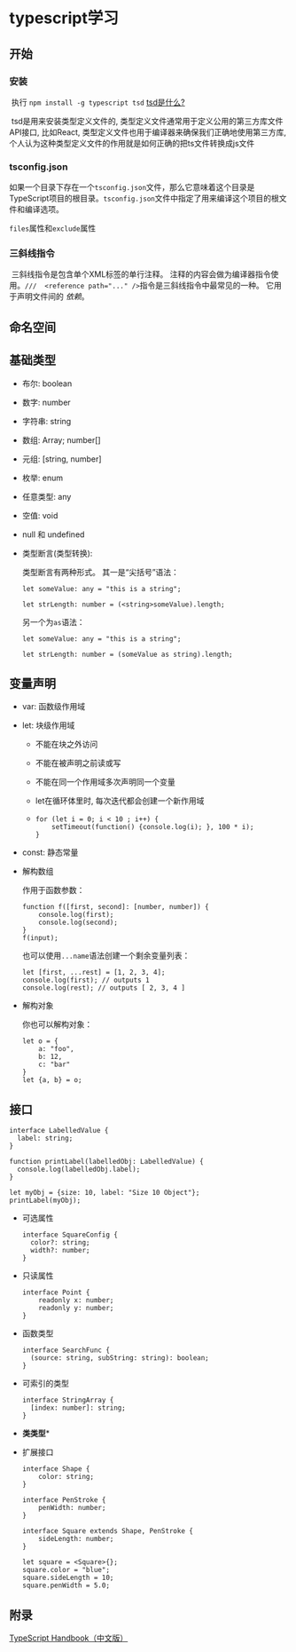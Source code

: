# typescript学习

## 开始

### 安装

​	执行 	`npm install -g typescript tsd`	[tsd是什么?](https://www.npmjs.com/package/tsd)

​	tsd是用来安装类型定义文件的, 类型定义文件通常用于定义公用的第三方库文件API接口, 比如React, 类型定义文件也用于编译器来确保我们正确地使用第三方库, 个人认为这种类型定义文件的作用就是如何正确的把ts文件转换成js文件

### tsconfig.json

​	如果一个目录下存在一个`tsconfig.json`文件，那么它意味着这个目录是TypeScript项目的根目录。`tsconfig.json`文件中指定了用来编译这个项目的根文件和编译选项。

`files`属性和`exclude`属性

### 三斜线指令

​	三斜线指令是包含单个XML标签的单行注释。 注释的内容会做为编译器指令使用。`///  <reference path="..." />`指令是三斜线指令中最常见的一种。 它用于声明文件间的 *依赖*。

## 命名空间



## 基础类型

- 布尔: boolean


- 数字: number


- 字符串: string

- 数组: Array<number>; number[]

- 元组: [string, number]

- 枚举: enum

- 任意类型: any

- 空值: void

- null 和 undefined

- 类型断言(类型转换):

  类型断言有两种形式。 其一是“尖括号”语法：

  ```
  let someValue: any = "this is a string";

  let strLength: number = (<string>someValue).length;

  ```

  另一个为`as`语法：

  ```
  let someValue: any = "this is a string";

  let strLength: number = (someValue as string).length;
  ```

## 变量声明

- var: 函数级作用域


- let: 块级作用域

  - 不能在块之外访问

  - 不能在被声明之前读或写

  - 不能在同一个作用域多次声明同一个变量

  - let在循环体里时, 每次迭代都会创建一个新作用域

  - ```
    for (let i = 0; i < 10 ; i++) {
        setTimeout(function() {console.log(i); }, 100 * i);
    }
    ```


- const: 静态常量

- 解构数组

  作用于函数参数：

  ```
  function f([first, second]: [number, number]) {
      console.log(first);
      console.log(second);
  }
  f(input);

  ```

  也可以使用`...name`语法创建一个剩余变量列表：

  ```
  let [first, ...rest] = [1, 2, 3, 4];
  console.log(first); // outputs 1
  console.log(rest); // outputs [ 2, 3, 4 ]
  ```


- 解构对象

  你也可以解构对象：

  ```
  let o = {
      a: "foo",
      b: 12,
      c: "bar"
  }
  let {a, b} = o;
  ```

## 接口

```
interface LabelledValue {
  label: string;
}

function printLabel(labelledObj: LabelledValue) {
  console.log(labelledObj.label);
}

let myObj = {size: 10, label: "Size 10 Object"};
printLabel(myObj);
```

- 可选属性

  ```
  interface SquareConfig {
    color?: string;
    width?: number;
  }
  ```


- 只读属性

  ```
  interface Point {
      readonly x: number;
      readonly y: number;
  }
  ```


- 函数类型

  ```
  interface SearchFunc {
    (source: string, subString: string): boolean;
  }
  ```


- 可索引的类型

  ```
  interface StringArray {
    [index: number]: string;
  }
  ```


- **类类型***


- 扩展接口

  ```
  interface Shape {
      color: string;
  }

  interface PenStroke {
      penWidth: number;
  }

  interface Square extends Shape, PenStroke {
      sideLength: number;
  }

  let square = <Square>{};
  square.color = "blue";
  square.sideLength = 10;
  square.penWidth = 5.0;
  ```


## 附录

[TypeScript Handbook（中文版）](https://zhongsp.gitbooks.io/typescript-handbook/content/)

